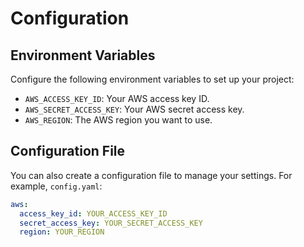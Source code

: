# Configuration

## Environment Variables

Configure the following environment variables to set up your project:

- `AWS_ACCESS_KEY_ID`: Your AWS access key ID.
- `AWS_SECRET_ACCESS_KEY`: Your AWS secret access key.
- `AWS_REGION`: The AWS region you want to use.

## Configuration File

You can also create a configuration file to manage your settings. For example, `config.yaml`:

```yaml
aws:
  access_key_id: YOUR_ACCESS_KEY_ID
  secret_access_key: YOUR_SECRET_ACCESS_KEY
  region: YOUR_REGION
```
